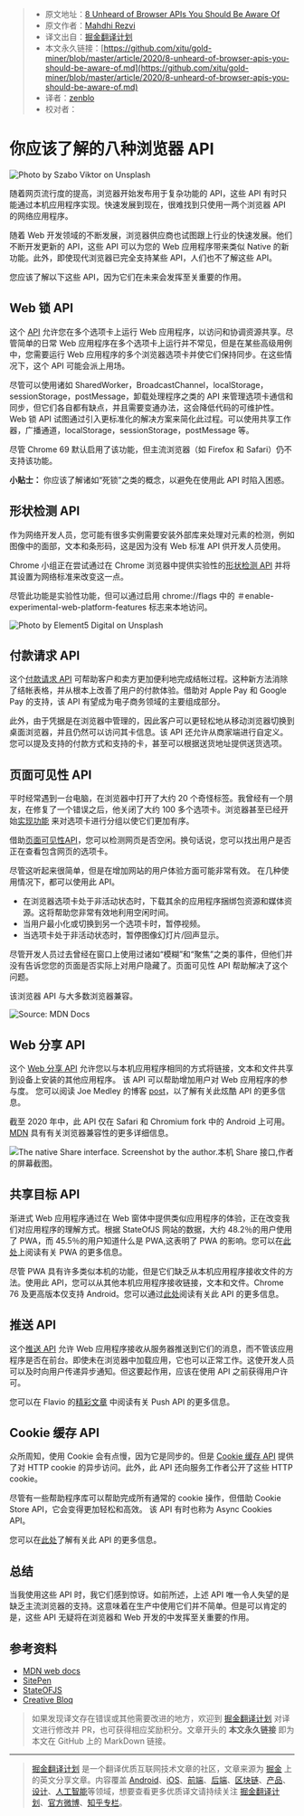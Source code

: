 > * 原文地址：[8 Unheard of Browser APIs You Should Be Aware Of](https://medium.com/better-programming/8-unheard-of-browser-apis-you-should-be-aware-of-45247e7d5f3a)
> * 原文作者：[Mahdhi Rezvi](https://medium.com/@mahdhirezvi)
> * 译文出自：[掘金翻译计划](https://github.com/xitu/gold-miner)
> * 本文永久链接：[https://github.com/xitu/gold-miner/blob/master/article/2020/8-unheard-of-browser-apis-you-should-be-aware-of.md](https://github.com/xitu/gold-miner/blob/master/article/2020/8-unheard-of-browser-apis-you-should-be-aware-of.md)
> * 译者：[zenblo](https://github.com/zenblo)
> * 校对者：

# 你应该了解的八种浏览器 API

![Photo by [Szabo Viktor](https://unsplash.com/@vmxhu?utm_source=medium&utm_medium=referral) on [Unsplash](https://unsplash.com?utm_source=medium&utm_medium=referral)](https://cdn-images-1.medium.com/max/9990/0*WzOJqPzOSrcQrX5b)

随着网页流行度的提高，浏览器开始发布用于复杂功能的 API，这些 API 有时只能通过本机应用程序实现。快速发展到现在，很难找到只使用一两个浏览器 API 的网络应用程序。

随着 Web 开发领域的不断发展，浏览器供应商也试图跟上行业的快速发展。他们不断开发更新的 API，这些 API 可以为您的 Web 应用程序带来类似 Native 的新功能。此外，即使现代浏览器已完全支持某些 API，人们也不了解这些 API。

您应该了解以下这些 API，因为它们在未来会发挥至关重要的作用。

## Web 锁 API

这个 [API](https://developer.mozilla.org/en-US/docs/Web/API/Web_Locks_API) 允许您在多个选项卡上运行 Web 应用程序，以访问和协调资源共享。尽管简单的日常 Web 应用程序在多个选项卡上运行并不常见，但是在某些高级用例中，您需要运行 Web 应用程序的多个浏览器选项卡并使它们保持同步。在这些情况下，这个 API 可能会派上用场。

尽管可以使用诸如 SharedWorker，BroadcastChannel，localStorage，sessionStorage，postMessage，卸载处理程序之类的 API 来管理选项卡通信和同步，但它们各自都有缺点，并且需要变通办法，这会降低代码的可维护性。Web 锁 API 试图通过引入更标准化的解决方案来简化此过程。可以使用共享工作器，广播通道，localStorage，sessionStorage，postMessage 等。

尽管 Chrome 69 默认启用了该功能，但主流浏览器（如 Firefox 和 Safari）仍不支持该功能。

**小贴士：** 你应该了解诸如“死锁”之类的概念，以避免在使用此 API 时陷入困惑。

## 形状检测 API

作为网络开发人员，您可能有很多实例需要安装外部库来处理对元素的检测，例如图像中的面部，文本和条形码，这是因为没有 Web 标准 API 供开发人员使用。

Chrome 小组正在尝试通过在 Chrome 浏览器中提供实验性的[形状检测 API](https://web.dev/shape-detection/) 并将其设置为网络标准来改变这一点。

尽管此功能是实验性功能，但可以通过启用 chrome://flags 中的 ＃enable-experimental-web-platform-features 标志来本地访问。

![Photo by [Element5 Digital](https://unsplash.com/@element5digital?utm_source=medium&utm_medium=referral) on [Unsplash](https://unsplash.com?utm_source=medium&utm_medium=referral)](https://cdn-images-1.medium.com/max/9542/0*0NoSa7j_eQ1npFws)

## 付款请求 API

这个[付款请求 API](https://developer.mozilla.org/zh-CN/docs/Web/API/Payment_Request_API) 可帮助客户和卖方更加便利地完成结帐过程。这种新方法消除了结帐表格，并从根本上改善了用户的付款体验。借助对 Apple Pay 和 Google Pay 的支持，该 API 有望成为电子商务领域的主要组成部分。

此外，由于凭据是在浏览器中管理的，因此客户可以更轻松地从移动浏览器切换到桌面浏览器，并且仍然可以访问其卡信息。该 API 还允许从商家端进行自定义。您可以提及支持的付款方式和支持的卡，甚至可以根据送货地址提供送货选项。

## 页面可见性 API

平时经常遇到一台电脑，在浏览器中打开了大约 20 个奇怪标签。我曾经有一个朋友，在修复了一个错误之后，他关闭了大约 100 多个选项卡。浏览器甚至已经开始[实现功能](https://blog.google/products/chrome/manage-tabs-with-google-chrome/) 来对选项卡进行分组以使它们更加有序。

借助[页面可见性API](https://developer.mozilla.org/zh-CN/docs/Web/API/Page_Visibility_API)，您可以检测网页是否空闲。换句话说，您可以找出用户是否正在查看包含网页的选项卡。

尽管这听起来很简单，但是在增加网站的用户体验方面可能非常有效。 在几种使用情况下，都可以使用此 API。

* 在浏览器选项卡处于非活动状态时，下载其余的应用程序捆绑包资源和媒体资源。这将帮助您非常有效地利用空闲时间。
* 当用户最小化或切换到另一个选项卡时，暂停视频。
* 当选项卡处于非活动状态时，暂停图像幻灯片/回声显示。

尽管开发人员过去曾经在窗口上使用过诸如“模糊”和“聚焦”之类的事件，但他们并没有告诉您您的页面是否实际上对用户隐藏了。页面可见性 API 帮助解决了这个问题。

该浏览器 API 与大多数浏览器兼容。

![Source: [MDN Docs](https://developer.mozilla.org/en-US/docs/Web/API/Page_Visibility_API#Browser_compatibility)](https://cdn-images-1.medium.com/max/2000/1*I743ncklwG4-veVjsVFfSA.png)

## Web 分享 API

这个 [Web 分享 API](https://www.w3.org/TR/web-share/) 允许您以与本机应用程序相同的方式将链接，文本和文件共享到设备上安装的其他应用程序。 该 API 可以帮助增加用户对 Web 应用程序的参与度。 您可以阅读 Joe Medley 的博客 [post](https://web.dev/web-share/)，以了解有关此炫酷 API 的更多信息。

截至 2020 年中，此 API 仅在 Safari 和 Chromium fork 中的 Android 上可用。 [MDN](https://developer.mozilla.org/en-US/docs/Web/API/Navigator/share#Browser_compatibility) 具有有关浏览器兼容性的更多详细信息。

![The native Share interface. Screenshot by the author.本机 Share 接口,作者的屏幕截图。](https://cdn-images-1.medium.com/max/2000/1*uhEtWw7OEueQkMPXrn6Akw.png)

## 共享目标 API

渐进式 Web 应用程序通过在 Web 窗体中提供类似应用程序的体验，正在改变我们对应用程序的理解方式。根据 StateOfJS 网站的数据，大约 48.2％的用户使用了 PWA，而 45.5％的用户知道什么是 PWA,这表明了 PWA 的影响。您可以在[此处](https://medium.com/better-programming/progressive-web-apps-an-overview-c6e4328ef2d2?source=friends_link&sk=94b7cf9919c4bb86e407604dd975dadb)上阅读有关 PWA 的更多信息。

尽管 PWA 具有许多类似本机的功能，但是它们缺乏从本机应用程序接收文件的方法。使用此 API，您可以从其他本机应用程序接收链接，文本和文件。Chrome 76 及更高版本仅支持 Android。您可以通过[此处](https://web.dev/web-share-target/)阅读有关此 API 的更多信息。

## 推送 API

这个[推送 API](https://developer.mozilla.org/en-US/docs/Web/API/Push_API) 允许 Web 应用程序接收从服务器推送到它们的消息，而不管该应用程序是否在前台。即使未在浏览器中加载应用，它也可以正常工作。这使开发人员可以及时向用户传递异步通知。但这要起作用，应该在使用 API 之前获得用户许可。

您可以在 Flavio 的[精彩文章](https://flaviocopes.com/push-api/) 中阅读有关  Push API 的更多信息。

## Cookie 缓存 API

众所周知，使用 Cookie 会有点慢，因为它是同步的。但是 [Cookie 缓存 API](https://developers.google.com/web/updates/2018/09/asynchronous-access-to-http-cookies) 提供了对 HTTP cookie 的异步访问。此外，此 API 还向服务工作者公开了这些 HTTP cookie。

尽管有一些帮助程序库可以帮助完成所有通常的 cookie 操作，但借助 Cookie Store API，它会变得更加轻松和高效。 该 API 有时也称为 Async Cookies API。

您可以在[此处](https://wicg.github.io/cookie-store/explainer.html)了解有关此 API 的更多信息。

## 总结

当我使用这些 API 时，我它们感到惊讶。如前所述，上述 API 唯一令人失望的是缺乏主流浏览器的支持。这意味着在生产中使用它们并不简单。但是可以肯定的是，这些 API 无疑将在浏览器和 Web 开发的中发挥至关重要的作用。



## 参考资料

* [MDN web docs](https://developer.mozilla.org/en-US/)
* [SitePen](https://www.sitepen.com/blog/cross-tab-synchronization-with-the-web-locks-api/)
* [StateOFJS](https://2019.stateofjs.com/)
* [Creative Bloq](https://www.creativebloq.com/features/15-web-apis-youve-never-heard-of)

> 如果发现译文存在错误或其他需要改进的地方，欢迎到 [掘金翻译计划](https://github.com/xitu/gold-miner) 对译文进行修改并 PR，也可获得相应奖励积分。文章开头的 **本文永久链接** 即为本文在 GitHub 上的 MarkDown 链接。

---

> [掘金翻译计划](https://github.com/xitu/gold-miner) 是一个翻译优质互联网技术文章的社区，文章来源为 [掘金](https://juejin.im) 上的英文分享文章。内容覆盖 [Android](https://github.com/xitu/gold-miner#android)、[iOS](https://github.com/xitu/gold-miner#ios)、[前端](https://github.com/xitu/gold-miner#前端)、[后端](https://github.com/xitu/gold-miner#后端)、[区块链](https://github.com/xitu/gold-miner#区块链)、[产品](https://github.com/xitu/gold-miner#产品)、[设计](https://github.com/xitu/gold-miner#设计)、[人工智能](https://github.com/xitu/gold-miner#人工智能)等领域，想要查看更多优质译文请持续关注 [掘金翻译计划](https://github.com/xitu/gold-miner)、[官方微博](http://weibo.com/juejinfanyi)、[知乎专栏](https://zhuanlan.zhihu.com/juejinfanyi)。
